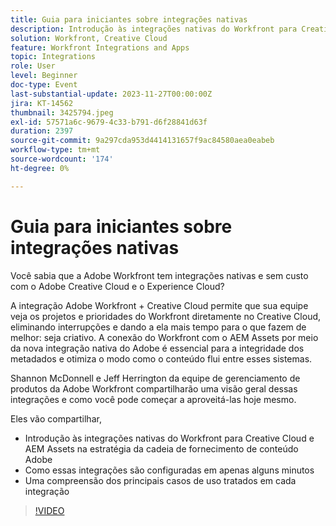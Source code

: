 ```yaml
---
title: Guia para iniciantes sobre integrações nativas
description: Introdução às integrações nativas do Workfront para Creative Cloud e AEM Assets na estratégia da cadeia de fornecimento de conteúdo Adobe
solution: Workfront, Creative Cloud
feature: Workfront Integrations and Apps
topic: Integrations
role: User
level: Beginner
doc-type: Event
last-substantial-update: 2023-11-27T00:00:00Z
jira: KT-14562
thumbnail: 3425794.jpeg
exl-id: 57571a6c-9679-4c33-b791-d6f28841d63f
duration: 2397
source-git-commit: 9a297cda953d4414131657f9ac84580aea0eabeb
workflow-type: tm+mt
source-wordcount: '174'
ht-degree: 0%

---
```


# Guia para iniciantes sobre integrações nativas

Você sabia que a Adobe Workfront tem integrações nativas e sem custo com o Adobe Creative Cloud e o Experience Cloud?

A integração Adobe Workfront + Creative Cloud permite que sua equipe veja os projetos e prioridades do Workfront diretamente no Creative Cloud, eliminando interrupções e dando a ela mais tempo para o que fazem de melhor: seja criativo. A conexão do Workfront com o AEM Assets por meio da nova integração nativa do Adobe é essencial para a integridade dos metadados e otimiza o modo como o conteúdo flui entre esses sistemas.

Shannon McDonnell e Jeff Herrington da equipe de gerenciamento de produtos da Adobe Workfront compartilharão uma visão geral dessas integrações e como você pode começar a aproveitá-las hoje mesmo.

Eles vão compartilhar,

* Introdução às integrações nativas do Workfront para Creative Cloud e AEM Assets na estratégia da cadeia de fornecimento de conteúdo Adobe
* Como essas integrações são configuradas em apenas alguns minutos
* Uma compreensão dos principais casos de uso tratados em cada integração

>[!VIDEO](https://video.tv.adobe.com/v/3425794/?learn=on)
